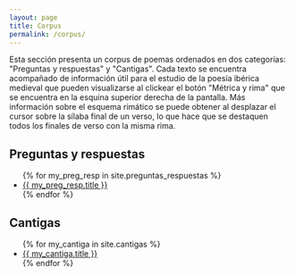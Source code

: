 ```yaml
---
layout: page
title: Corpus
permalink: /corpus/
---
```


<p>Esta sección presenta un corpus de poemas ordenados en dos categorías: "Preguntas y respuestas" y "Cantigas". Cada texto se encuentra acompañado de información útil para el estudio de la poesía ibérica medieval que pueden visualizarse al clickear el botón "Métrica y rima" que se encuentra en la esquina superior derecha de la pantalla. Más información sobre el esquema rimático se puede obtener al desplazar el cursor sobre la sílaba final de un verso, lo que hace que se destaquen todos los finales de verso con la misma rima.  
</p>


## Preguntas y respuestas
<ul>
{% for my_preg_resp in site.preguntas_respuestas %}
    <li><a href="{{site.baseurl}}/{{my_preg_resp.url}}">{{ my_preg_resp.title }}</a></li>
{% endfor %}
</ul>

## Cantigas
<ul>
{% for my_cantiga in site.cantigas %}
    <li><a href="{{site.baseurl}}/{{my_cantiga.url}}">{{ my_cantiga.title }}</a></li>
{% endfor %}
</ul>